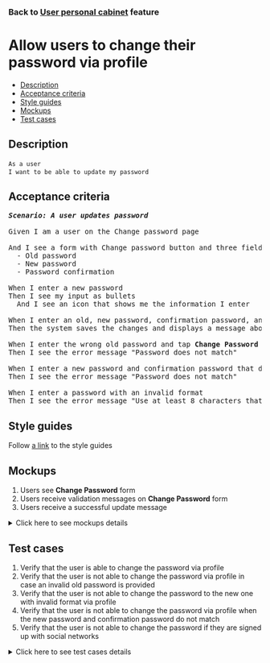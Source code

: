 ### Back to [User personal cabinet](../../) feature

# Allow users to change their password via profile

- [Description](#description)
- [Acceptance criteria](#acceptance-criteria)
- [Style guides](#style-guides)
- [Mockups](#mockups)
- [Test cases](#test-cases)

## Description

    As a user
    I want to be able to update my password

## Acceptance criteria

<pre>
<b><i>Scenario: A user updates password</i></b>

Given I am a user on the Change password page

And I see a form with Change password button and three fields:
  - Old password
  - New password
  - Password confirmation

When I enter a new password
Then I see my input as bullets
  And I see an icon that shows me the information I enter

When I enter an old, new password, confirmation password, and then tap <b>Change Password</b>
Then the system saves the changes and displays a message about success

When I enter the wrong old password and tap <b>Change Password</b>
Then I see the error message "Password does not match"

When I enter a new password and confirmation password that do not match and tap <b>Change Password</b>
Then I see the error message "Password does not match"

When I enter a password with an invalid format
Then I see the error message "Use at least 8 characters that includes numbers and letters"
</pre>

## Style guides

Follow [a link](https://www.figma.com/proto/0zkkf5WC77OSpvyD6YXpFE/Style-guides?page-id=0%3A1&node-id=19%3A5368&viewport=266%2C48%2C0.54&scaling=min-zoom&starting-point-node-id=19%3A5368) to the style guides

## Mockups

1. Users see <b>Change Password</b> form
2. Users receive validation messages on <b>Change Password</b> form
3. Users receive a successful update message

<details>
  <summary>Click here to see mockups details</summary>

**1. Users see Change Password form:**

![Users see Change Password form](/sports_hub_portal/mobile_application_features/log_in_and_sign_up/images/application_change_password_form.png)

**2. Users receive validation messages on Change Password form:**

![Users receive validation messages on Change Password form](/sports_hub_portal/mobile_application_features/log_in_and_sign_up/images/application_change_password_validation_messages.png)

**3. Users receive a successful update message:**

![Users receive a successful update message](/sports_hub_portal/mobile_application_features/log_in_and_sign_up/images/application_successful_password_update_message.png)

</details>

## Test cases

1. Verify that the user is able to change the password via profile
2. Verify that the user is not able to change the password via profile in case an invalid old password is provided
3. Verify that the user is not able to change the password to the new one with invalid format via profile
4. Verify that the user is not able to change the password via profile when the new password and confirmation password do not match
5. Verify that the user is not able to change the password if they are signed up with social networks

<details>
  <summary>Click here to see test cases details</summary>

### **#1. Verify that the user is able to change the password via profile**

|Preconditions|Steps|Expected result
------|-------|----------
|- Go to the Sports Hub home page</br>- The user is logged in with an email account|1) Tap the profile icon</br>2) Tap the <b>Change password</b> menu item</br>3) Enter the correct information in the fields</br>4) Tap <b>Change password</b>|4) The changes are saved and the user receives a success message|

### **#2. Verify that the user is not able to change the password via profile in case an invalid old password is provided**

|Preconditions|Steps|Expected result
------|-------|----------
|- Go to the Sports Hub home page</br>- The user is logged in with an email account|1) Tap the profile icon</br>2) Tap the <b>Change password</b> menu item</br>3) Enter invalid data in the <b>Old password</b> field on the profile page</br>4) Enter the valid data in the <b>New password</b> and <b>Password confirmation</b> fields</br>5) Tap <b>Change password</b>|5) The user receives an error message "Password does not match"|

### **#3. Verify that the user is not able to change the password to the new one with invalid format via profile**

|Preconditions|Steps|Expected result
------|-------|----------
|- Go to the Sports Hub home page</br>- The user is logged in with an email account</br>- Password must contain at least 8 characters (letters and numbers)|1) Tap the profile icon</br>2) Tap the <b>Change password</b> menu item</br>3) Enter the valid password in the <b>Old password</b> field</br>4) Enter the same invalid password in the <b>New password</b> and <b>Password сonfirmation</b> fields</br>5) Tap <b>Change password</b>|5) The user receives an error message "Password must contain at least 8 characters (letters and numbers)"|

### **#4. Verify that the user is not able to change the password via profile when the new password and confirmation password do not match**

|Preconditions|Steps|Expected result
------|-------|----------
|- Go to the Sports Hub home page</br>- The user is logged in with email account</br>- Password must contain at least 8 characters (letters and numbers)|1) Tap the profile icon</br>2) Tap the <b>Change password</b> menu item</br>3) Enter the valid password in the <b>Old password</b> field</br>4) Enter different passwords in the <b>New password</b> and <b>Password сonfirmation</b> fields</br>5) Tap <b>Change password</b>|5) The user receives an error message "Passwords do not match"|

### **#5. Verify that the user is not able to change the password if they are signed up with social networks**

|Preconditions|Steps|Expected result
------|-------|----------
|- Go to the Sports Hub home page</br>- The user is logged in with social networks account|1) Tap the profile icon</br>2) Examine the available items in the menu|2) The <b>Change password</b> item is not visible|
</details>
